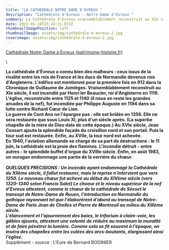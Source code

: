 ```yaml
---
title: "LA CATHEDRALE NOTRE DAME D'EVREUX "
description: "Cathédrale d'Evreux - Notre Dame d'Evreux "
summary: La Cathédrale d'Evreux vraisemblablement reconstruit au XIe siècle
date: 2022-05-18T23:24:21.872Z
thumbnailImagePosition: left
thumbnailImage: assets/img/cathédrale-d-evreux-2.jpg
coverimage: assets/img/cathédrale-d-evreux-2.jpg
---
```

<!--StartFragment-->

[Cathédrale Notre-Dame à Evreux (patrimoine-histoire.fr)](https://www.patrimoine-histoire.fr/Patrimoine/Evreux/Evreux-Notre-Dame.htm#:~:text=La%20cath%C3%A9drale%20d%27%C3%89vreux%20a%20connu%20bien%20des%20malheurs,912%20dans%20la%20Chronique%20de%20Guillaume%20de%20Jumi%C3%A8ges.)

<!--EndFragment-->\

<!--StartFragment-->

**La cathédrale d'Évreux a connu bien des malheurs : ceux issus de la rivalité entre les rois de France et les ducs de Normandie devenus rois d'Angleterre. L'édifice est mentionné pour la première fois en 912 dans la Chronique de Guillaume de Jumièges. Vraisemblablement reconstruit au XIe siècle, il est incendié par Henri Ier Beaucler, roi d'Angleterre en 1119. L'église, reconstruite entre 1125 et 1140 (il nous en reste les grandes arcades de la nef), fut incendiée par Philippe Auguste en 1194 dans sa lutte contre Richard Cœur de Lion.**\
**La guerre de Cent Ans ne l'épargne pas : elle est brûlée en 1356. Elle ne sera restaurée que sous Louis XI, plus d'un siècle après. (La superbe chapelle de la mère de Dieu date de cette époque.) Au XVIe siècle, Jean Cossart ajoute la splendide façade du croisillon nord et son portail. Puis la tour sud est restaurée. Enfin, au XVIIe, la tour nord est achevée.**\
**En 1940, l'aviation allemande se charge de sa part de destructions : le 11 juin, la cathédrale est la proie des flammes. L'incendie détruit - entre autres - le splendide buffet d'orgue du XVIIIe siècle. Enfin, en août 1983, un ouragan endommage une partie de la verrière du chœur.**\
\
***QUELQUES PRECISIONS : Un incendie ayant endommagé la Cathédrale du XIIème siècle, il fallut restaurer, mais la reprise n'intervient que vers 1250. Le nouveau chœur fut achevé au début du XIVème siècle (vers 1320-1340 selon Francis Salet) Le choeur et le niveau supérieur de la nef d'Evreux attestent, comme le chœur de la cathédrale de Séeset le transept de Notre-Dame de Rouen, l'introduction en Normandie du gothique rayonnant tel que l'élaborèrent d'abord au transept de Notre-Dame de Paris Jean de Chelles et Pierre de Montreuil au milieu  du XIIIème siècle.***\
***L'élancement et l'ajournement des baies, le triforium à claire-voie, les gâbles ajourés, attestent une volonté de réduire au maximum la muralité et de faire pénétrer la lumière. Comme cela se fit souvent à l'époque, on inséra des chapelles entre les culées des arcs-boutants, élargissant ainsi l'église.*** \
Supplément - source : L'Eure de Bernard BODINIER